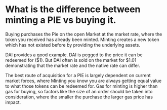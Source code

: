 # What is the difference between minting a PIE vs buying it.

Buying purchases the Pie on the open Market at the market rate, where the token you received has already been minted. Minting creates a new token which has not existed before by providing the underlying assets.

DAI provides a good example. DAI is pegged to the price it can be redeemed for ($1). But DAI often is sold on the market for $1.01 demonstrating that the market rate and the native rate can differ.

The best route of acquisition for a PIE is largely dependent on current market forces, where Minting you know you are always getting equal value to what those tokens can be redeemed for. Gas for minting is higher than gas for buying, so factors like the size of an order should be taken into consideration, where the smaller the purchase the larger gas price has impact.

